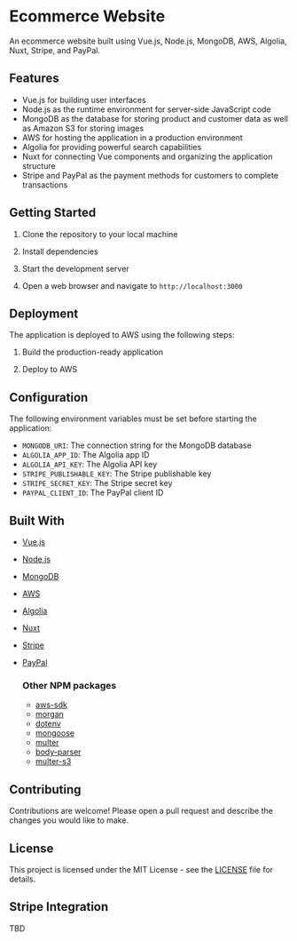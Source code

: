 # Ecommerce Website

An ecommerce website built using Vue.js, Node.js, MongoDB, AWS, Algolia, Nuxt, Stripe, and PayPal.

## Features
- Vue.js for building user interfaces
- Node.js as the runtime environment for server-side JavaScript code
- MongoDB as the database for storing product and customer data as well as Amazon S3 for storing images
- AWS for hosting the application in a production environment
- Algolia for providing powerful search capabilities
- Nuxt for connecting Vue components and organizing the application structure
- Stripe and PayPal as the payment methods for customers to complete transactions

## Getting Started
1. Clone the repository to your local machine

2. Install dependencies

3. Start the development server

4. Open a web browser and navigate to `http://localhost:3000`

## Deployment
The application is deployed to AWS using the following steps:

1. Build the production-ready application

2. Deploy to AWS

## Configuration
The following environment variables must be set before starting the application:
- `MONGODB_URI`: The connection string for the MongoDB database
- `ALGOLIA_APP_ID`: The Algolia app ID
- `ALGOLIA_API_KEY`: The Algolia API key
- `STRIPE_PUBLISHABLE_KEY`: The Stripe publishable key
- `STRIPE_SECRET_KEY`: The Stripe secret key
- `PAYPAL_CLIENT_ID`: The PayPal client ID

## Built With
- [Vue.js](https://vuejs.org/)
- [Node.js](https://nodejs.org/)
- [MongoDB](https://www.mongodb.com/)
- [AWS](https://aws.amazon.com/)
- [Algolia](https://www.algolia.com/)
- [Nuxt](https://nuxtjs.org/)
- [Stripe](https://stripe.com/)
- [PayPal](https://paypal.com)

  ### Other NPM packages 
  - [aws-sdk](https://www.npmjs.com/package/aws-sdk)
  - [morgan](https://www.npmjs.com/package/morgan)
  - [dotenv](https://www.npmjs.com/package/dotenv)
  - [mongoose](https://www.npmjs.com/package/mongoose)
  - [multer](https://www.npmjs.com/package/multer)
  - [body-parser](https://www.npmjs.com/package/body-parser)
  - [multer-s3](https://www.npmjs.com/package/multer-s3)

## Contributing
Contributions are welcome! Please open a pull request and describe the changes you would like to make.

## License
This project is licensed under the MIT License - see the [LICENSE](LICENSE) file for details.

## Stripe Integration 
TBD

